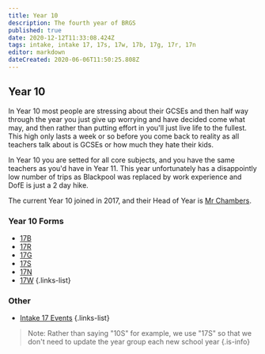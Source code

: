 ```yaml
---
title: Year 10
description: The fourth year of BRGS
published: true
date: 2020-12-12T11:33:08.424Z
tags: intake, intake 17, 17s, 17w, 17b, 17g, 17r, 17n
editor: markdown
dateCreated: 2020-06-06T11:50:25.808Z
---
```


## Year 10
 In Year 10 most people are stressing about their GCSEs and then half way through the year you just give up worrying and have decided come what may, and then rather than putting effort in you'll just live life to the fullest. This high only lasts a week or so before you come back to reality as all teachers talk about is GCSEs or how much they hate their kids.
 
 In Year 10 you are setted for all core subjects, and you have the same teachers as you'd have in Year 11. This year unfortunately has a disappointly low number of trips as Blackpool was replaced by work experience and DofE is just a 2 day hike.
 
The current Year 10 joined in 2017, and their Head of Year is [Mr Chambers](/teachers/mr-chambers).

### Year 10 Forms
- [17B](/students/intake17/b)
- [17R](/students/intake17/r)
- [17G](/students/intake17/g)
- [17S](/students/intake17/s)
- [17N](/students/intake17/n)
- [17W](/students/intake17/w)
{.links-list}

### Other
- [Intake 17 Events](/students/intake17/events)
{.links-list}

> Note:  Rather than saying "10S" for example, we use "17S" so that we don't need to update the year group each new school year
{.is-info}